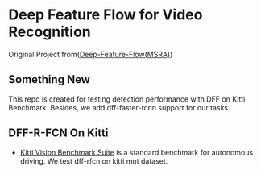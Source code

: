 # Deep Feature Flow for Video Recognition

Original Project from([Deep-Feature-Flow(MSRA)](https://github.com/msracver/Deep-Feature-Flow))

## Something New

This repo is created for testing detection performance with DFF on Kitti Benchmark.
Besides, we add dff-faster-rcnn support for our tasks.

## DFF-R-FCN On Kitti

* [Kitti Vision Benchmark Suite](http://www.cvlibs.net/datasets/kitti/) is a standard benchmark for autonomous driving. We test dff-rfcn on kitti mot dataset.
 
